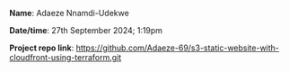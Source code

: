 **Name**: Adaeze Nnamdi-Udekwe

**Date/time**: 27th September 2024; 1:19pm

**Project repo link**: https://github.com/Adaeze-69/s3-static-website-with-cloudfront-using-terraform.git

